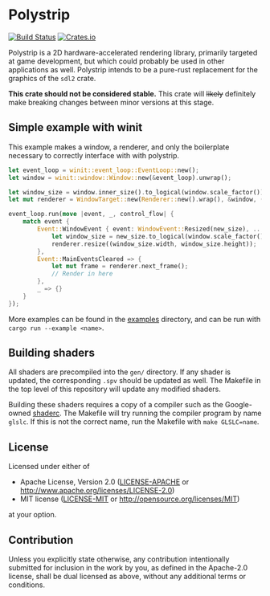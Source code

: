 # Polystrip

[![Build Status](https://img.shields.io/travis/TheOnlyMrCat/polystrip)](https://travis-ci.org/github/TheOnlyMrCat/polystrip)
[![Crates.io](https://img.shields.io/crates/v/polystrip)](https://crates.io/crates/polystrip)

Polystrip is a 2D hardware-accelerated rendering library, primarily targeted at game development, but which could
probably be used in other applications as well. Polystrip intends to be a pure-rust replacement for the graphics
of the `sdl2` crate.

**This crate should not be considered stable.** This crate will ~~likely~~ definitely make breaking changes between minor
versions at this stage. 

## Simple example with winit

This example makes a window, a renderer, and only the boilerplate necessary to correctly interface with with polystrip.

```rs
let event_loop = winit::event_loop::EventLoop::new();
let window = winit::window::Window::new(&event_loop).unwrap();

let window_size = window.inner_size().to_logical(window.scale_factor());
let mut renderer = WindowTarget::new(Renderer::new().wrap(), &window, (window_size.width, window_size.height));

event_loop.run(move |event, _, control_flow| {
    match event {
        Event::WindowEvent { event: WindowEvent::Resized(new_size), .. } => {
            let window_size = new_size.to_logical(window.scale_factor());
            renderer.resize((window_size.width, window_size.height));
        },
        Event::MainEventsCleared => {
            let mut frame = renderer.next_frame();
            // Render in here
        },
        _ => {}
    }
});
```

More examples can be found in the [examples](examples) directory, and can be run with `cargo run --example <name>`.

## Building shaders

All shaders are precompiled into the `gen/` directory. If any shader is updated, the corresponding `.spv` should be updated
as well. The Makefile in the top level of this repository will update any modified shaders.

Building these shaders requires a copy of a compiler such as the Google-owned [shaderc](https://github.com/google/shaderc).
The Makefile will try running the compiler program by name `glslc`. If this is not the correct name, run the Makefile with
`make GLSLC=name`.

## License

Licensed under either of

 * Apache License, Version 2.0
   ([LICENSE-APACHE](LICENSE-APACHE) or http://www.apache.org/licenses/LICENSE-2.0)
 * MIT license
   ([LICENSE-MIT](LICENSE-MIT) or http://opensource.org/licenses/MIT)

at your option.

## Contribution

Unless you explicitly state otherwise, any contribution intentionally submitted
for inclusion in the work by you, as defined in the Apache-2.0 license, shall be
dual licensed as above, without any additional terms or conditions.
